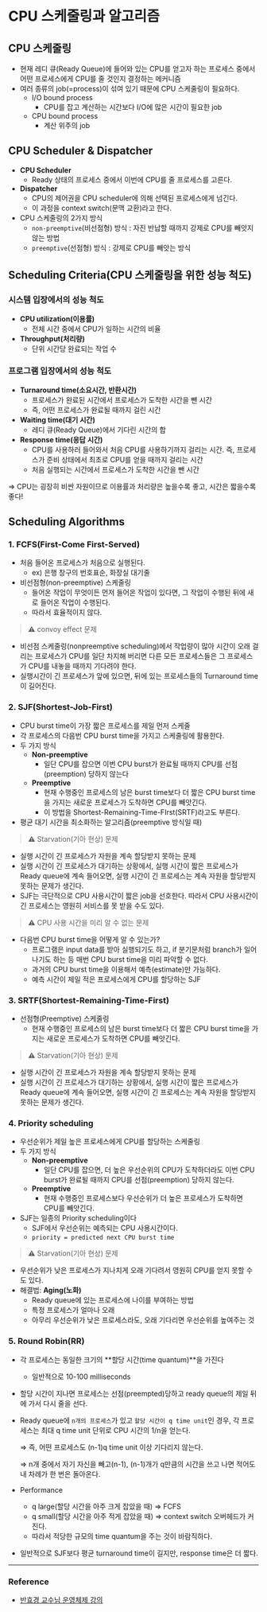 # CPU 스케줄링과 알고리즘

## CPU 스케줄링

- 현재 레디 큐(Ready Queue)에 들어와 있는 CPU를 얻고자 하는 프로세스 중에서 어떤 프로세스에게 CPU를 줄 것인지 결정하는 메커니즘
- 여러 종류의 job(=process)이 섞여 있기 때문에 CPU 스케줄링이 필요하다.
    - I/O bound process
        - CPU를 잡고 계산하는 시간보다 I/O에 많은 시간이 필요한 job
    - CPU bound process
        - 계산 위주의 job

## CPU Scheduler & Dispatcher

- **CPU Scheduler**
    - Ready 상태의 프로세스 중에서 이번에 CPU를 줄 프로세스를 고른다.
- **Dispatcher**
    - CPU의 제어권을 CPU scheduler에 의해 선택된 프로세스에게 넘긴다.
    - 이 과정을 context switch(문맥 교환)라고 한다.
- CPU 스케줄링의 2가지 방식
    - `non-preemptive`(비선점형) 방식 : 자진 반납할 때까지 강제로 CPU를 빼앗지 않는 방법
    - `preemptive`(선점형) 방식 : 강제로 CPU를 빼앗는 방식

## Scheduling Criteria(CPU 스케줄링을 위한 성능 척도)

### 시스템 입장에서의 성능 척도

- **CPU utilization(이용률)**
    - 전체 시간 중에서 CPU가 일하는 시간의 비율
- **Throughput(처리량)**
    - 단위 시간당 완료되는 작업 수

### 프로그램 입장에서의 성능 척도

- **Turnaround time(소요시간, 반환시간)**
    - 프로세스가 완료된 시간에서 프로세스가 도착한 시간을 뺀 시간
    - 즉, 어떤 프로세스가 완료될 때까지 걸린 시간
- **Waiting time(대기 시간)**
    - 레디 큐(Ready Queue)에서 기다린 시간의 합
- **Response time(응답 시간)**
    - CPU를 사용하러 들어와서 처음 CPU를 사용하기까지 걸리는 시간. 즉, 프로세스가 준비 상태에서 최초로 CPU를 얻을 때까지 걸리는 시간
    - 처음 실행되는 시간에서 프로세스가 도착한 시간을 뺀 시간

⇒ CPU는 굉장히 비싼 자원이므로 이용률과 처리량은 높을수록 좋고, 시간은 짧을수록 좋다!

## Scheduling Algorithms

### 1. FCFS(First-Come First-Served)

- 처음 들어온 프로세스가 처음으로 실행된다.
    - ex) 은행 창구의 번호표순, 화장실 대기줄
- 비선점형(non-preemptive) 스케줄링
    - 들어온 작업이 무엇이든 먼저 들어온 작업이 있다면, 그 작업이 수행된 뒤에 새로 들어온 작업이 수행된다.
    - 따라서 효율적이지 않다.

> ⚠️ convoy effect 문제


- 비선점 스케줄링(nonpreemptive scheduling)에서 작업량이 많아 시간이 오래 걸리는 프로세스가 CPU를 일단 차지해 버리면 다른 모든 프로세스들은 그 프로세스가 CPU를 내놓을 때까지 기다려야 한다.
- 실행시간이 긴 프로세스가 앞에 있으면, 뒤에 있는 프로세스들의 Turnaround time이 길어진다.

### 2. SJF(Shortest-Job-First)

- CPU burst time이 가장 짧은 프로세스를 제일 먼저 스케줄
- 각 프로세스의 다음번 CPU burst time을 가지고 스케줄링에 활용한다.
- 두 가지 방식
    - **Non-preemptive**
        - 일단 CPU를 잡으면 이번 CPU burst가 완료될 때까지 CPU를 선점(preemption) 당하지 않는다
    - **Preemptive**
        - 현재 수행중인 프로세스의 남은 burst time보다 더 짧은 CPU burst time을 가지는 새로운 프로세스가 도착하면 CPU를 빼앗긴다.
        - 이 방법을 Shortest-Remaining-Time-FIrst(SRTF)라고도 부른다.
- 평균 대기 시간을 최소화하는 알고리즘(preemptive 방식일 때)

> ⚠️ Starvation(기아 현상) 문제

- 실행 시간이 긴 프로세스가 자원을 계속 할당받지 못하는 문제
- 실행 시간이 긴 프로세스가 대기하는 상황에서, 실행 시간이 짧은 프로세스가 Ready queue에 계속 들어오면, 실행 시간이 긴 프로세스는 계속 자원을 할당받지 못하는 문제가 생긴다.
- SJF는 극단적으로 CPU 사용시간이 짧은 job을 선호한다. 따라서 CPU 사용시간이 긴 프로세스는 영원히 서비스를 못 받을 수도 있다.

> ⚠️ CPU 사용 시간을 미리 알 수 없는 문제

- 다음번 CPU burst time을 어떻게 알 수 있는가?
    - 프로그램은 input data를 받아 실행되기도 하고, if 분기문처럼 branch가 일어나기도 하는 등 매번 CPU burst time을 미리 파악할 수 없다.
    - 과거의 CPU burst time을 이용해서 예측(estimate)만 가능하다.
    - 예측 시간이 제일 적은 프로세스에게 CPU를 할당하는 SJF

### 3. SRTF(Shortest-Remaining-Time-First)

- 선점형(Preemptive) 스케줄링
    - 현재 수행중인 프로세스의 남은 burst time보다 더 짧은 CPU burst time을 가지는 새로운 프로세스가 도착하면 CPU를 빼앗긴다.

> ⚠️ Starvation(기아 현상) 문제

- 실행 시간이 긴 프로세스가 자원을 계속 할당받지 못하는 문제
- 실행 시간이 긴 프로세스가 대기하는 상황에서, 실행 시간이 짧은 프로세스가 Ready queue에 계속 들어오면, 실행 시간이 긴 프로세스는 계속 자원을 할당받지 못하는 문제가 생긴다.

### 4. Priority scheduling

- 우선순위가 제일 높은 프로세스에게 CPU를 할당하는 스케줄링
- 두 가지 방식
    - **Non-preemptive**
        - 일단 CPU를 잡으면, 더 높은 우선순위의 CPU가 도착하더라도 이번 CPU burst가 완료될 때까지 CPU를 선점(preemption) 당하지 않는다.
    - **Preemptive**
        - 현재 수행중인 프로세스보다 우선순위가 더 높은 프로세스가 도착하면 CPU를 빼앗긴다.
- SJF는 일종의 Priority scheduling이다
    - SJF에서 우선순위는 예측되는 CPU 사용시간이다.
    - `priority = predicted next CPU burst time`

> ⚠️ Starvation(기아 현상) 문제

- 우선순위가 낮은 프로세스가 지나치게 오래 기다려서 영원히 CPU를 얻지 못할 수도 있다.
- 해결법: **Aging(노화)**
    - Ready queue에 있는 프로세스에 나이를 부여하는 방법
    - 특정 프로세스가 얼마나 오래
    - 아무리 우선순위가 낮은 프로세스라도, 오래 기다리면 우선순위를 높여주는 것

### 5. Round Robin(RR)

- 각 프로세스는 동일한 크기의 **할당 시간(time quantum)**을 가진다
    - 일반적으로 10-100 milliseconds
- 할당 시간이 지나면 프로세스는 선점(preempted)당하고 ready queue의 제일 뒤에 가서 다시 줄을 선다.
- Ready queue에 `n개의 프로세스`가 있고 `할당 시간이 q time unit`인 경우, 각 프로세스는 최대 q time unit 단위로 CPU 시간의 1/n을 얻는다.

  ⇒ 즉, 어떤 프로세스도 (n-1)q time unit 이상 기다리지 않는다.

  ⇒ n개 중에서 자기 자신을 빼고(n-1), (n-1)개가 q만큼의 시간을 쓰고 나면 적어도 내 차례가 한 번은 돌아온다.

- Performance
    - q large(할당 시간을 아주 크게 잡았을 때) ⇒ FCFS
    - q small(할당 시간을 아주 적게 잡았을 때) ⇒ context switch 오버헤드가 커진다.
    - 따라서 적당한 규모의 time quantum을 주는 것이 바람직하다.
- 일반적으로 SJF보다 평균 turnaround time이 길지만, response time은 더 짧다.

---

### Reference

- [반효경 교수님 운영체제 강의](http://www.kocw.net/home/cview.do?cid=3646706b4347ef09)